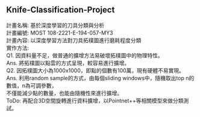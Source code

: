 ## Knife-Classification-Project

計畫名稱: 基於深度學習的刀具分類與分析<br>
計畫編號: MOST 108-2221-E-194-057-MY3 <br>
計畫內容: 以深度學習方法對刀具拓樸圖進行磨耗程度分類<br>
實作方法:<br>
	Q1. 因資料量不足，做普通的擴增方法易破壞拓樸圖中的物理特性。<br>
		<nbsp>Ans. 將拓樸圖以點雲的方式呈現，較容易進行擴增。<br>
	Q2. 因拓樸圖大小為1000x1000，即點的個數有100萬，現有硬體不易實現。<br>
		<nbsp>Ans. 利用random sample的方式，由每個sliding windows中，隨機取出top n的數值，n為可調參數，<br>
			 <nbsp><nbsp>不僅能減少點的數量，也能由隨機性來進行擴增。<br>
	ToDo: 再配合3D空間旋轉進行資料擴增，以Pointnet++等相關模型來做分類測試。
